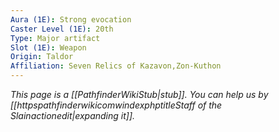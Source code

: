 ```yaml
---
Aura (1E): Strong evocation
Caster Level (1E): 20th
Type: Major artifact
Slot (1E): Weapon
Origin: Taldor
Affiliation: Seven Relics of Kazavon,Zon-Kuthon
---
```


*This page is a [[PathfinderWikiStub|stub]]. You can help us by [[httpspathfinderwikicomwindexphptitleStaff of the Slainactionedit|expanding it]].*





